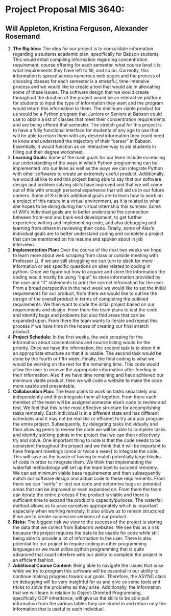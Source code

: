# Project Proposal MIS 3640:
## Will Appleton, Kristina Ferguson, Alexander Rosemand

1. **The Big Idea:**
    The idea for our project is to consolidate information regarding a students academic plan, specifically for Babson students. This would entail compiling information regarding concentration requirement, course offering for each semester, what course level it is, what requirements they have left to fill, and so on. Currently, this information is spread across numerous web pages and the process of choosing classes for each semester is a stressful, time-intensive process and we would like to create a tool that would aid in alleviating some of these issues. The software design that we would create throughout the duration of the project would be an interactive platform for students to input the type of information they want and the program would return this information to them. 
    The minimum viable product for us would be a Python program that Juniors or Seniors at Babson could use to obtain a list of classes that meet their concentration requirements and are being offered that semester. The stretch goal for this project is to have a fully functional interface for students of any age to use that will be able to return them with any desired information they could need to know and understand the trajectory of their “career” in Babson. Essentially, it would function as an interactive way to aid students in filling out their degree worksheet.
2. **Learning Goals:**
    Some of the main goals for our team include increasing our understanding of the ways in which Python programming can be implemented into our lives as well as the ways we can integrate Python with other softwares to create an extremely useful product. Additionally, we would all like to end this project being able to say that our software design and problem solving skills have improved and that we will come out of this with enough personal experience that will aid us in our future careers. Some of Kristina’s additional goals are to learn how to work on a project of this nature in a virtual environment, as it is related to what she hopes to be doing during her virtual internship this summer. Some of Will’s individual goals are to better understand the connection between front-end and back-end development, to get further experience writing and implementing code, and also debugging and learning from others in reviewing their code. Finally, some of Alex’s individual goals are to better understand coding and complete a project that can be mentioned on his resume and spoken about in job interviews. 
3. **Implementation Plan:**
    Over the course of the next two weeks we hope to learn more about web scraping from class or outside meeting with Professor Li. If we are still struggling we can turn to slack for more information or ask specific questions on sites related to coding in python. Once we figure out how to acquire and store the information the coding would mostly be using “input” to store information provided by the user and “if” statements to print the correct information for the user. From a broad perspective in the next week we would like to set the initial requirements for our product, from there we would like to outline the design of the overall product in terms of completing the outlined requirements. We then want to code the initial project based on our requirements and design. From there the team plans to test the code and identify bugs and problems but also find areas that can be expanded upon. From there the team wants to iterate and repeat this process if we have time in the hopes of creating our final stretch product.
4. **Project Schedule:**
    In the first weeks, the web scraping for the information about concentrations and course listing would be the priority. Once we have the information, the second task is to store it in an appropriate structure so that it is usable. The second task would be done by the fourth or fifth week. Finally, the final coding is what we would be working on the rest for the remaining time. This code would allow the user to receive the appropriate information after feeding in their information. Also if we have time remaining and have achieved our minimum viable product, then we will code a website to make the code more usable and presentable.  
5. **Collaboration Plan:**
    The team plans to work on tasks separately and independently and then integrate them all together. From there each member of the team will be assigned someone else’s code to review and test. We feel that this is the most effective structure for accomplishing tasks remotely. Each individual is in a different state and has different schedules and it may not be realistic or efficient to try and pair program the entire project. Subsequently, by delegating tasks individually and then allowing peers to review the code we will be able to complete tasks and identify sticking points in the project that we can then collectively try and solve. One important thing to note is that the code needs to be consistent throughout the project and we think that it will be important to have frequent meetings (once or twice a week) to integrate the code. This will save us the hassle of having to match potentially large blocks of code in order to integrate them. 
    We think that implementing the waterfall methodology will set up the team best to succeed remotely. We can set minimum viable base requirements and then subsequently match our software design and actual code to these requirements. From there we can “verify” or test our code and determine bugs or potential areas that can be improved or even expanded on. From there the team can iterate the entire process if the product is viable and there is sufficient time to expand the product's capacity/purpose. The waterfall method allows us to pace ourselves appropriately which is important especially when working remotely. It also allows us to remain structured if we are to create successive versions of our product. 
6. **Risks:**
    The biggest risk we view to the success of the project is storing the data that we collect from Babson’s websites. We see this as a risk because the project requires the data to be usable for code while still being able to provide a lot of information to the user. There is also potential for our project to require coding in other programming languages or we must utilize python programming that is quite advanced that could interfere with our ability to complete the project in an efficient fashion. 
7. **Additional Course Content:**
	Being able to navigate the issues that arise while we try to program this software will be essential in our ability to continue making progress toward our goals. Therefore, the ASYNC class on debugging will be very insightful for us and give us some tools and tricks to solve the problems as they arise. Additionally, the information that we will learn in relation to Object-Oriented Programming, specifically OOP inheritance, will give us the skills to be able pull information from the various tables they are stored in and return only the information that is useful to each individual. 